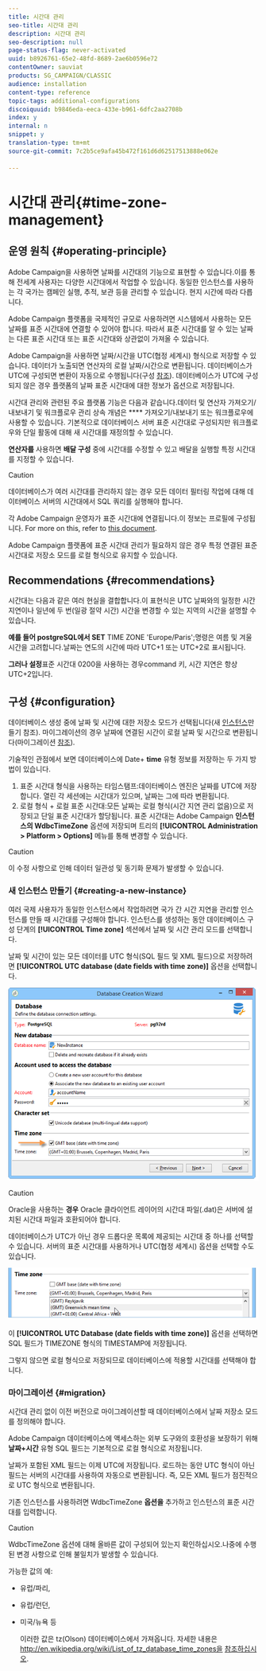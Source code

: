 ```yaml
---
title: 시간대 관리
seo-title: 시간대 관리
description: 시간대 관리
seo-description: null
page-status-flag: never-activated
uuid: b8926761-65e2-48fd-8689-2ae6b0596e72
contentOwner: sauviat
products: SG_CAMPAIGN/CLASSIC
audience: installation
content-type: reference
topic-tags: additional-configurations
discoiquuid: b9846eda-eeca-433e-b961-6dfc2aa2708b
index: y
internal: n
snippet: y
translation-type: tm+mt
source-git-commit: 7c2b5ce9afa45b472f161d6d62517513888e062e

---
```



# 시간대 관리{#time-zone-management}

## 운영 원칙 {#operating-principle}

Adobe Campaign을 사용하면 날짜를 시간대의 기능으로 표현할 수 있습니다.이를 통해 전세계 사용자는 다양한 시간대에서 작업할 수 있습니다. 동일한 인스턴스를 사용하는 각 국가는 캠페인 실행, 추적, 보관 등을 관리할 수 있습니다. 현지 시간에 따라 다릅니다.

Adobe Campaign 플랫폼을 국제적인 규모로 사용하려면 시스템에서 사용하는 모든 날짜를 표준 시간대에 연결할 수 있어야 합니다. 따라서 표준 시간대를 알 수 있는 날짜는 다른 표준 시간대 또는 표준 시간대와 상관없이 가져올 수 있습니다.

Adobe Campaign을 사용하면 날짜/시간을 UTC(협정 세계시) 형식으로 저장할 수 있습니다. 데이터가 노출되면 연산자의 로컬 날짜/시간으로 변환됩니다. 데이터베이스가 UTC에 구성되면 변환이 자동으로 수행됩니다(구성 [참조](#configuration)). 데이터베이스가 UTC에 구성되지 않은 경우 플랫폼의 날짜 표준 시간대에 대한 정보가 옵션으로 저장됩니다.

시간대 관리와 관련된 주요 플랫폼 기능은 다음과 같습니다.데이터 및 연산자 가져오기/내보내기 및 워크플로우 관리 상속 개념은 **** 가져오기/내보내기 또는 워크플로우에 사용할 수 있습니다. 기본적으로 데이터베이스 서버 표준 시간대로 구성되지만 워크플로우와 단일 활동에 대해 새 시간대를 재정의할 수 있습니다.

**연산자를** 사용하면 **배달 구성** 중에 시간대를 수정할 수 있고 배달을 실행할 특정 시간대를 지정할 수 있습니다.

>[!CAUTION]
>
>데이터베이스가 여러 시간대를 관리하지 않는 경우 모든 데이터 필터링 작업에 대해 데이터베이스 서버의 시간대에서 SQL 쿼리를 실행해야 합니다.

각 Adobe Campaign 운영자가 표준 시간대에 연결됩니다.이 정보는 프로필에 구성됩니다. For more on this, refer to [this document](../../platform/using/access-management.md).

Adobe Campaign 플랫폼에 표준 시간대 관리가 필요하지 않은 경우 특정 연결된 표준 시간대로 저장소 모드를 로컬 형식으로 유지할 수 있습니다.

## Recommendations {#recommendations}

시간대는 다음과 같은 여러 현실을 결합합니다.이 표현식은 UTC 날짜와의 일정한 시간 지연이나 일년에 두 번(일광 절약 시간) 시간을 변경할 수 있는 지역의 시간을 설명할 수 있습니다.

**예를 들어 postgreSQL에서 SET** TIME ZONE &#39;Europe/Paris&#39;;명령은 여름 및 겨울 시간을 고려합니다.날짜는 연도의 시간에 따라 UTC+1 또는 UTC+2로 표시됩니다.

**그러나 설정**&#x200B;표준 시간대 0200을 사용하는 경우command 키, 시간 지연은 항상 UTC+2입니다.

## 구성 {#configuration}

데이터베이스 생성 중에 날짜 및 시간에 대한 저장소 모드가 선택됩니다(새 [인스턴스](#creating-a-new-instance)만들기 참조). 마이그레이션의 경우 날짜에 연결된 시간이 로컬 날짜 및 시간으로 변환됩니다(마이그레이션 [참조](#migration)).

기술적인 관점에서 보면 데이터베이스에 Date+ **time** 유형 정보를 저장하는 두 가지 방법이 있습니다.

1. 표준 시간대 형식을 사용하는 타임스탬프:데이터베이스 엔진은 날짜를 UTC에 저장합니다. 열린 각 세션에는 시간대가 있으며, 날짜는 그에 따라 변환됩니다.
1. 로컬 형식 + 로컬 표준 시간대:모든 날짜는 로컬 형식(시간 지연 관리 없음)으로 저장되고 단일 표준 시간대가 할당됩니다. 표준 시간대는 Adobe Campaign **인스턴스의 WdbcTimeZone** 옵션에 저장되며 트리의 **[!UICONTROL Administration > Platform > Options]** 메뉴를 통해 변경할 수 있습니다.

>[!CAUTION]
>
>이 수정 사항으로 인해 데이터 일관성 및 동기화 문제가 발생할 수 있습니다.

### 새 인스턴스 만들기 {#creating-a-new-instance}

여러 국제 사용자가 동일한 인스턴스에서 작업하려면 국가 간 시간 지연을 관리할 인스턴스를 만들 때 시간대를 구성해야 합니다. 인스턴스를 생성하는 동안 데이터베이스 구성 단계의 **[!UICONTROL Time zone]** 섹션에서 날짜 및 시간 관리 모드를 선택합니다.

날짜 및 시간이 있는 모든 데이터를 UTC 형식(SQL 필드 및 XML 필드)으로 저장하려면 **[!UICONTROL UTC database (date fields with time zone)]** 옵션을 선택합니다.

![](assets/install_wz_select_utc_option.png)

>[!CAUTION]
>
>Oracle을 사용하는 **경우** Oracle 클라이언트 레이어의 시간대 파일(.dat)은 서버에 설치된 시간대 파일과 호환되어야 합니다.

데이터베이스가 UTC가 아닌 경우 드롭다운 목록에 제공되는 시간대 중 하나를 선택할 수 있습니다. 서버의 표준 시간대를 사용하거나 UTC(협정 세계시) 옵션을 선택할 수도 있습니다.

![](assets/install_wz_unselect_utc_option.png)

이 **[!UICONTROL UTC Database (date fields with time zone)]** 옵션을 선택하면 SQL 필드가 TIMEZONE 형식의 TIMESTAMP에 저장됩니다.

그렇지 않으면 로컬 형식으로 저장되므로 데이터베이스에 적용할 시간대를 선택해야 합니다.

### 마이그레이션 {#migration}

시간대 관리 없이 이전 버전으로 마이그레이션할 때 데이터베이스에서 날짜 저장소 모드를 정의해야 합니다.

Adobe Campaign 데이터베이스에 액세스하는 외부 도구와의 호환성을 보장하기 위해 **날짜+시간** 유형 SQL 필드는 기본적으로 로컬 형식으로 저장됩니다.

날짜가 포함된 XML 필드는 이제 UTC에 저장됩니다. 로드하는 동안 UTC 형식이 아닌 필드는 서버의 시간대를 사용하여 자동으로 변환됩니다. 즉, 모든 XML 필드가 점진적으로 UTC 형식으로 변환됩니다.

기존 인스턴스를 사용하려면 WdbcTimeZone **옵션을** 추가하고 인스턴스의 표준 시간대를 입력합니다.

>[!CAUTION]
>
>WdbcTimeZone 옵션에 대해 올바른 값이 구성되어 있는지 확인하십시오.나중에 수행된 변경 사항으로 인해 불일치가 발생할 수 있습니다.

가능한 값의 예:

* 유럽/파리,
* 유럽/런던,
* 미국/뉴욕 등

   이러한 값은 tz(Olson) 데이터베이스에서 가져옵니다. 자세한 내용은 http://en.wikipedia.org/wiki/List_of_tz_database_time_zones을 [참조하십시오](http://en.wikipedia.org/wiki/List_of_tz_database_time_zones).


